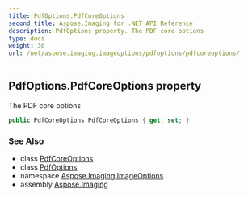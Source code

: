 ```yaml
---
title: PdfOptions.PdfCoreOptions
second_title: Aspose.Imaging for .NET API Reference
description: PdfOptions property. The PDF core options
type: docs
weight: 30
url: /net/aspose.imaging.imageoptions/pdfoptions/pdfcoreoptions/
---
```

## PdfOptions.PdfCoreOptions property

The PDF core options

```csharp
public PdfCoreOptions PdfCoreOptions { get; set; }
```

### See Also

* class [PdfCoreOptions](../../../aspose.imaging.fileformats.pdf/pdfcoreoptions/)
* class [PdfOptions](../)
* namespace [Aspose.Imaging.ImageOptions](../../pdfoptions/)
* assembly [Aspose.Imaging](../../../)


